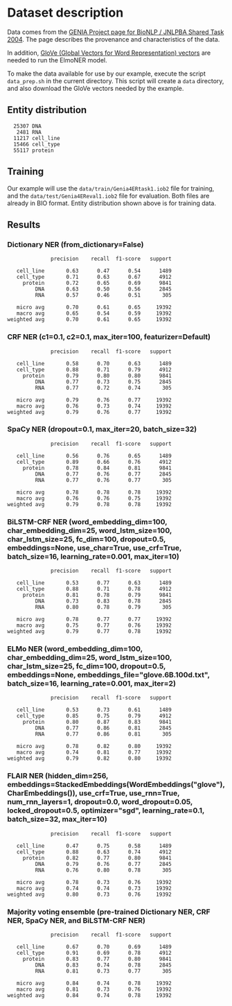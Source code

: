# Dataset description

Data comes from the [GENIA Project page for BioNLP / JNLPBA Shared Task 2004](http://www.geniaproject.org/shared-tasks/bionlp-jnlpba-shared-task-2004). The page describes the provenance and characteristics of the data. 

In addition, [GloVe (Global Vectors for Word Representation) vectors](https://nlp.stanford.edu/projects/glove/) are needed to run the ElmoNER model.

To make the data available for use by our example, execute the script `data_prep.sh` in the current directory. This script will create a `data` directory, and also download the GloVe vectors needed by the example.

## Entity distribution

```
  25307 DNA
   2481 RNA
  11217 cell_line
  15466 cell_type
  55117 protein
```

## Training

Our example will use the `data/train/Genia4ERtask1.iob2` file for training, and the `data/test/Genia4EReval1.iob2` file for evaluation. Both files are already in BIO format. Entity distribution shown above is for training data.

## Results

### Dictionary NER (from_dictionary=False)

```
              precision    recall  f1-score   support

   cell_line       0.63      0.47      0.54      1489
   cell_type       0.71      0.63      0.67      4912
     protein       0.72      0.65      0.69      9841
         DNA       0.63      0.50      0.56      2845
         RNA       0.57      0.46      0.51       305

   micro avg       0.70      0.61      0.65     19392
   macro avg       0.65      0.54      0.59     19392
weighted avg       0.70      0.61      0.65     19392
```

### CRF NER (c1=0.1, c2=0.1, max_iter=100, featurizer=Default)

```
              precision    recall  f1-score   support

   cell_line       0.58      0.70      0.63      1489
   cell_type       0.88      0.71      0.79      4912
     protein       0.79      0.80      0.80      9841
         DNA       0.77      0.73      0.75      2845
         RNA       0.77      0.72      0.74       305

   micro avg       0.79      0.76      0.77     19392
   macro avg       0.76      0.73      0.74     19392
weighted avg       0.79      0.76      0.77     19392
```

### SpaCy NER (dropout=0.1, max_iter=20, batch_size=32)

```
              precision    recall  f1-score   support

   cell_line       0.56      0.76      0.65      1489
   cell_type       0.89      0.66      0.76      4912
     protein       0.78      0.84      0.81      9841
         DNA       0.77      0.76      0.77      2845
         RNA       0.77      0.76      0.77       305

   micro avg       0.78      0.78      0.78     19392
   macro avg       0.76      0.76      0.75     19392
weighted avg       0.79      0.78      0.78     19392
```

### BiLSTM-CRF NER (word_embedding_dim=100, char_embedding_dim=25, word_lstm_size=100, char_lstm_size=25, fc_dim=100, dropout=0.5, embeddings=None, use_char=True, use_crf=True, batch_size=16, learning_rate=0.001, max_iter=10)

```
              precision    recall  f1-score   support

   cell_line       0.53      0.77      0.63      1489
   cell_type       0.88      0.71      0.78      4912
     protein       0.81      0.78      0.79      9841
         DNA       0.73      0.83      0.78      2845
         RNA       0.80      0.78      0.79       305

   micro avg       0.78      0.77      0.77     19392
   macro avg       0.75      0.77      0.76     19392
weighted avg       0.79      0.77      0.78     19392
```

### ELMo NER (word_embedding_dim=100, char_embedding_dim=25, word_lstm_size=100, char_lstm_size=25, fc_dim=100, dropout=0.5, embeddings=None, embeddings_file="glove.6B.100d.txt", batch_size=16, learning_rate=0.001, max_iter=2)

```
              precision    recall  f1-score   support

   cell_line       0.53      0.73      0.61      1489
   cell_type       0.85      0.75      0.79      4912
     protein       0.80      0.87      0.83      9841
         DNA       0.77      0.86      0.81      2845
         RNA       0.77      0.86      0.81       305

   micro avg       0.78      0.82      0.80     19392
   macro avg       0.74      0.81      0.77     19392
weighted avg       0.79      0.82      0.80     19392
```

### FLAIR NER (hidden_dim=256, embeddings=StackedEmbeddings(WordEmbeddings("glove"), CharEmbeddings()), use_crf=True, use_rnn=True, num_rnn_layers=1, dropout=0.0, word_dropout=0.05, locked_dropout=0.5, optimizer="sgd", learning_rate=0.1, batch_size=32, max_iter=10)

```
              precision    recall  f1-score   support

   cell_line       0.47      0.75      0.58      1489
   cell_type       0.88      0.63      0.74      4912
     protein       0.82      0.77      0.80      9841
         DNA       0.79      0.76      0.77      2845
         RNA       0.76      0.80      0.78       305

   micro avg       0.78      0.73      0.76     19392
   macro avg       0.74      0.74      0.73     19392
weighted avg       0.80      0.73      0.76     19392

```

### Majority voting ensemble (pre-trained Dictionary NER, CRF NER, SpaCy NER, and BiLSTM-CRF NER)

```
              precision    recall  f1-score   support

   cell_line       0.67      0.70      0.69      1489
   cell_type       0.91      0.69      0.78      4912
     protein       0.83      0.77      0.80      9841
         DNA       0.83      0.74      0.78      2845
         RNA       0.81      0.73      0.77       305

   micro avg       0.84      0.74      0.78     19392
   macro avg       0.81      0.73      0.76     19392
weighted avg       0.84      0.74      0.78     19392
```
